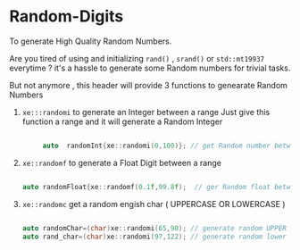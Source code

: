# Random-Digits
To generate High Quality Random Numbers.


Are you tired of using and initializing `rand()` , `srand()` or `std::mt19937`  everytime ? it's a hassle to generate some Random numbers for trivial tasks.

But not anymore , this header will provide 3 functions to genearate Random Numbers 

1. `xe:::randomi` to generate an Integer between a range
   Just give this function a range and it will generate a Random Integer
   ```cpp

        auto  randomInt{xe::randomi(0,100)}; // get Random number between 0-100

    ```


2. `xe::randomf` to generate a Float Digit between a range

   ```cpp

   auto randomFloat{xe::randomf(0.1f,99.8f);  // ger Random float between 0.1f - 99.8f

   ```

3. `xe::randomc` get a random engish char ( UPPERCASE OR LOWERCASE )

   ```cpp

   auto randomChar=(char)xe::randomi(65,90); // generate random UPPER chars
   auto rand_char=(char)xe::randomi(97,122); // generate random lower chars

   ```
